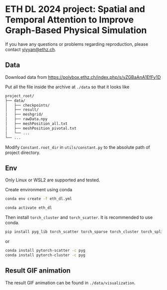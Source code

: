 # ETH DL 2024 project: Spatial and Temporal Attention to Improve Graph-Based Physical Simulation

If you have any questions or problems regarding reproduction, please contact <yiyyan@ethz.ch>.

## Data

Download data from https://polybox.ethz.ch/index.php/s/yZGBaAnA1EfFy1D

Put all the file inside the archive at `./data` so that it looks like

```bash
project_root/
├── data/
│   ├── checkpoints/
│   ├── result/
│   ├── meshgrid/
│   ├── rawData.npy
│   ├── meshPosition_all.txt
│   ├── meshPosition_pivotal.txt
│   └── ...
└── ...
```

Modify `Constant.root_dir` in `utils/constant.py` to the absolute path of project directory.

## Env

Only Linux or WSL2 are supported and tested.

Create environment using conda

```bash
conda env create -f eth_dl.yml

conda activate eth_dl
```

Then install `torch_cluster` and `torch_scatter`. It is recommended to use conda.

```bash
pip install pyg_lib torch_scatter torch_sparse torch_cluster torch_spline_conv -f https://data.pyg.org/whl/torch-2.0.0+cu117.html
```

or

```bash
conda install pytorch-scatter -c pyg
conda install pytorch-cluster -c pyg
```

## Result GIF animation

The result GIF animation can be found in `./data/visualization`. 